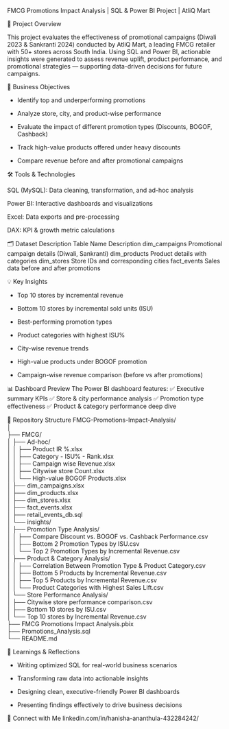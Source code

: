 FMCG Promotions Impact Analysis | SQL & Power BI Project | AtliQ Mart

🛒 Project Overview

This project evaluates the effectiveness of promotional campaigns (Diwali 2023 & Sankranti 2024) conducted by AtliQ Mart, a leading FMCG retailer with 50+ stores across South India. Using SQL and Power BI, actionable insights were generated to assess revenue uplift, product performance, and promotional strategies — supporting data-driven decisions for future campaigns.

🎯 Business Objectives
- Identify top and underperforming promotions

- Analyze store, city, and product-wise performance

- Evaluate the impact of different promotion types (Discounts, BOGOF, Cashback)

- Track high-value products offered under heavy discounts

- Compare revenue before and after promotional campaigns

🛠️ Tools & Technologies

SQL (MySQL): Data cleaning, transformation, and ad-hoc analysis

Power BI: Interactive dashboards and visualizations

Excel: Data exports and pre-processing

DAX: KPI & growth metric calculations

🗂️ Dataset Description
Table Name	Description
dim_campaigns	Promotional campaign details (Diwali, Sankranti)
dim_products	Product details with categories
dim_stores	Store IDs and corresponding cities
fact_events	Sales data before and after promotions

💡 Key Insights
- Top 10 stores by incremental revenue

- Bottom 10 stores by incremental sold units (ISU)

- Best-performing promotion types

- Product categories with highest ISU%

- City-wise revenue trends

- High-value products under BOGOF promotion

- Campaign-wise revenue comparison (before vs after promotions)

📊 Dashboard Preview
The Power BI dashboard features:
✅ Executive summary KPIs
✅ Store & city performance analysis
✅ Promotion type effectiveness
✅ Product & category performance deep dive

📁 Repository Structure
FMCG-Promotions-Impact-Analysis/  
│  
├── FMCG/  
│   ├── Ad-hoc/  
│   │   ├── Product IR %.xlsx  
│   │   ├── Category - ISU% - Rank.xlsx  
│   │   ├── Campaign wise Revenue.xlsx  
│   │   ├── Citywise store Count.xlsx  
│   │   └── High-value BOGOF Products.xlsx  
│   ├── dim_campaigns.xlsx  
│   ├── dim_products.xlsx  
│   ├── dim_stores.xlsx  
│   ├── fact_events.xlsx  
│   ├── retail_events_db.sql  
│   └── insights/  
│       ├── Promotion Type Analysis/  
│       │   ├── Compare Discount vs. BOGOF vs. Cashback Performance.csv  
│       │   ├── Bottom 2 Promotion Types by ISU.csv  
│       │   └── Top 2 Promotion Types by Incremental Revenue.csv  
│       ├── Product & Category Analysis/  
│       │   ├── Correlation Between Promotion Type & Product Category.csv  
│       │   ├── Bottom 5 Products by Incremental Revenue.csv  
│       │   ├── Top 5 Products by Incremental Revenue.csv  
│       │   └── Product Categories with Highest Sales Lift.csv  
│       └── Store Performance Analysis/  
│           ├── Citywise store performance comparison.csv  
│           ├── Bottom 10 stores by ISU.csv  
│           └── Top 10 stores by Incremental Revenue.csv  
├── FMCG Promotions Impact Analysis.pbix  
├── Promotions_Analysis.sql  
└── README.md  

📝 Learnings & Reflections
- Writing optimized SQL for real-world business scenarios

- Transforming raw data into actionable insights

- Designing clean, executive-friendly Power BI dashboards

- Presenting findings effectively to drive business decisions

🔗 Connect with Me
linkedin.com/in/hanisha-ananthula-432284242/


